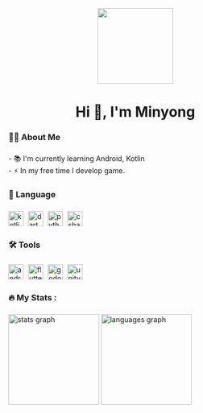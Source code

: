 <div align="center">
  <img height="150" src="https://github.com/CodingVirus/CodingVirus/assets/93506475/daca12e5-13d6-4ae2-ae98-40788716b83f"  />
</div>

###
<!-- ![Anurag's GitHub stats](https://github-readme-stats.vercel.app/api?username=CodingVirus&theme=dark&show_icons=true) -->
<h1 align="center">Hi 👋, I'm Minyong </h1>

###

<h3 align="left">👩‍💻  About Me</h3>

###

<p align="left">- 📚 I'm currently learning Android, Kotlin<br>- ⚡ In my free time I develop game.</p>

###

<h3 align="left">📝 Language</h3>

###

<div align="left">
  <img src="https://img.shields.io/badge/Kotlin-7F52FF?logo=kotlin&logoColor=white&style=for-the-badge" height="30" alt="kotlin logo"  />
  <img width="1" />
  <img src="https://img.shields.io/badge/Dart-0175C2?logo=dart&logoColor=white&style=for-the-badge" height="30" alt="dart logo"  />
  <img width="1" />
  <img src="https://img.shields.io/badge/Python-3776AB?logo=python&logoColor=white&style=for-the-badge" height="30" alt="python logo"  />
  <img width="1" />
  <img src="https://img.shields.io/badge/C Sharp-239120?logo=csharp&logoColor=white&style=for-the-badge" height="30" alt="csharp logo"  />
  <img width="1" />
</div>

###

<h3 align="left">🛠 Tools</h3>

###

<div align="left">
  <img src="https://img.shields.io/badge/Android Studio-3DDC84?logo=androidstudio&logoColor=black&style=for-the-badge" height="30" alt="androidstudio logo"  />
  <img width="1" />
  <img src="https://img.shields.io/badge/Flutter-02569B?logo=flutter&logoColor=white&style=for-the-badge" height="30" alt="flutter logo"  />
  <img width="1" />
  <img src="https://img.shields.io/badge/Godot Engine-478CBF?logo=godotengine&logoColor=white&style=for-the-badge" height="30" alt="godot logo"  />
  <img width="1" />
  <img src="https://img.shields.io/badge/Unity-FFFFFF?logo=unity&logoColor=black&style=for-the-badge" height="30" alt="unity logo"  />
</div>

###

<h3 align="left">🔥   My Stats :</h3>


###
<!--
![Anurag's GitHub stats](https://github-readme-stats.vercel.app/api?username=CodingVirus&theme=dracula&show_icons=true&hide=stars&count_private=true)
<img src="https://github-readme-stats.vercel.app/api/top-langs?username=CodingVirus&locale=en&hide_title=false&layout=compact&card_width=320&langs_count=5&theme=dracula&hide_border=false&order=2" height="170" alt="languages graph"  />
-->

<div align="left">
  <img src="https://github-readme-stats.vercel.app/api?username=CodingVirus&hide_title=false&hide_rank=true&show_icons=true&include_all_commits=true&count_private=true&disable_animations=false&theme=dracula&locale=en&hide_border=false&order=1&hide=stars" height="180" alt="stats graph"  />
  <img src="https://github-readme-stats.vercel.app/api/top-langs?username=CodingVirus&locale=en&hide_title=false&layout=compact&card_width=320&langs_count=5&theme=dracula&hide_border=false&order=2&hide=objective-c,hlsl,shaderlab,html,cmake&exclude_repo=Potato-People-Game,ML_2022" height="180" alt="languages graph"  />
</div>


###

###

